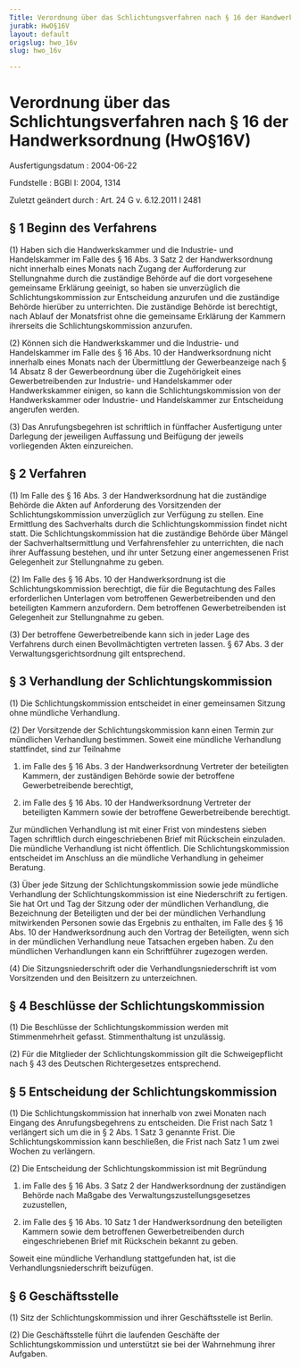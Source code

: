 ```yaml
---
Title: Verordnung über das Schlichtungsverfahren nach § 16 der Handwerksordnung
jurabk: HwO§16V
layout: default
origslug: hwo_16v
slug: hwo_16v

---
```


# Verordnung über das Schlichtungsverfahren nach § 16 der Handwerksordnung (HwO§16V)

Ausfertigungsdatum
:   2004-06-22

Fundstelle
:   BGBl I: 2004, 1314

Zuletzt geändert durch
:   Art. 24 G v. 6.12.2011 I 2481


## § 1 Beginn des Verfahrens

(1) Haben sich die Handwerkskammer und die Industrie- und Handelskammer im Falle des § 16 Abs. 3 Satz 2 der Handwerksordnung nicht innerhalb eines Monats nach Zugang der Aufforderung zur Stellungnahme durch die zuständige Behörde auf die dort vorgesehene gemeinsame Erklärung geeinigt, so haben sie unverzüglich die Schlichtungskommission zur Entscheidung anzurufen und die zuständige Behörde hierüber zu unterrichten. Die zuständige Behörde ist berechtigt, nach Ablauf der Monatsfrist ohne die gemeinsame Erklärung der Kammern ihrerseits die Schlichtungskommission anzurufen.

(2) Können sich die Handwerkskammer und die Industrie- und Handelskammer im Falle des § 16 Abs. 10 der Handwerksordnung nicht innerhalb eines Monats nach der Übermittlung der Gewerbeanzeige nach § 14 Absatz 8 der Gewerbeordnung über die Zugehörigkeit eines Gewerbetreibenden zur Industrie- und Handelskammer oder Handwerkskammer einigen, so kann die Schlichtungskommission von der Handwerkskammer oder Industrie- und Handelskammer zur Entscheidung angerufen werden.

(3) Das Anrufungsbegehren ist schriftlich in fünffacher Ausfertigung unter Darlegung der jeweiligen Auffassung und Beifügung der jeweils vorliegenden Akten einzureichen.


## § 2 Verfahren

(1) Im Falle des § 16 Abs. 3 der Handwerksordnung hat die zuständige Behörde die Akten auf Anforderung des Vorsitzenden der Schlichtungskommission unverzüglich zur Verfügung zu stellen. Eine Ermittlung des Sachverhalts durch die Schlichtungskommission findet nicht statt. Die Schlichtungskommission hat die zuständige Behörde über Mängel der Sachverhaltsermittlung und Verfahrensfehler zu unterrichten, die nach ihrer Auffassung bestehen, und ihr unter Setzung einer angemessenen Frist Gelegenheit zur Stellungnahme zu geben.

(2) Im Falle des § 16 Abs. 10 der Handwerksordnung ist die Schlichtungskommission berechtigt, die für die Begutachtung des Falles erforderlichen Unterlagen vom betroffenen Gewerbetreibenden und den beteiligten Kammern anzufordern. Dem betroffenen Gewerbetreibenden ist Gelegenheit zur Stellungnahme zu geben.

(3) Der betroffene Gewerbetreibende kann sich in jeder Lage des Verfahrens durch einen Bevollmächtigten vertreten lassen. § 67 Abs. 3 der Verwaltungsgerichtsordnung gilt entsprechend.


## § 3 Verhandlung der Schlichtungskommission

(1) Die Schlichtungskommission entscheidet in einer gemeinsamen Sitzung ohne mündliche Verhandlung.

(2) Der Vorsitzende der Schlichtungskommission kann einen Termin zur mündlichen Verhandlung bestimmen. Soweit eine mündliche Verhandlung stattfindet, sind zur Teilnahme

1.  im Falle des § 16 Abs. 3 der Handwerksordnung Vertreter der beteiligten Kammern, der zuständigen Behörde sowie der betroffene Gewerbetreibende berechtigt,


2.  im Falle des § 16 Abs. 10 der Handwerksordnung Vertreter der beteiligten Kammern sowie der betroffene Gewerbetreibende berechtigt.



Zur mündlichen Verhandlung ist mit einer Frist von mindestens sieben Tagen schriftlich durch eingeschriebenen Brief mit Rückschein einzuladen. Die mündliche Verhandlung ist nicht öffentlich. Die Schlichtungskommission entscheidet im Anschluss an die mündliche Verhandlung in geheimer Beratung.

(3) Über jede Sitzung der Schlichtungskommission sowie jede mündliche Verhandlung der Schlichtungskommission ist eine Niederschrift zu fertigen. Sie hat Ort und Tag der Sitzung oder der mündlichen Verhandlung, die Bezeichnung der Beteiligten und der bei der mündlichen Verhandlung mitwirkenden Personen sowie das Ergebnis zu enthalten, im Falle des  § 16 Abs. 10 der Handwerksordnung auch den Vortrag der Beteiligten, wenn sich in der mündlichen Verhandlung neue Tatsachen ergeben haben. Zu den mündlichen Verhandlungen kann ein Schriftführer zugezogen werden.

(4) Die Sitzungsniederschrift oder die Verhandlungsniederschrift ist vom Vorsitzenden und den Beisitzern zu unterzeichnen.


## § 4 Beschlüsse der Schlichtungskommission

(1) Die Beschlüsse der Schlichtungskommission werden mit Stimmenmehrheit gefasst. Stimmenthaltung ist unzulässig.

(2) Für die Mitglieder der Schlichtungskommission gilt die Schweigepflicht nach § 43 des Deutschen Richtergesetzes entsprechend.


## § 5 Entscheidung der Schlichtungskommission

(1) Die Schlichtungskommission hat innerhalb von zwei Monaten nach Eingang des Anrufungsbegehrens zu entscheiden. Die Frist nach Satz 1 verlängert sich um die in § 2 Abs. 1 Satz 3 genannte Frist. Die Schlichtungskommission kann beschließen, die Frist nach Satz 1 um zwei Wochen zu verlängern.

(2) Die Entscheidung der Schlichtungskommission ist mit Begründung

1.  im Falle des § 16 Abs. 3 Satz 2 der Handwerksordnung der zuständigen Behörde nach Maßgabe des Verwaltungszustellungsgesetzes zuzustellen,


2.  im Falle des § 16 Abs. 10 Satz 1 der Handwerksordnung den beteiligten Kammern sowie dem betroffenen Gewerbetreibenden durch eingeschriebenen Brief mit Rückschein bekannt zu geben.



Soweit eine mündliche Verhandlung stattgefunden hat, ist die Verhandlungsniederschrift beizufügen.


## § 6 Geschäftsstelle

(1) Sitz der Schlichtungskommission und ihrer Geschäftsstelle ist Berlin.

(2) Die Geschäftsstelle führt die laufenden Geschäfte der Schlichtungskommission und unterstützt sie bei der Wahrnehmung ihrer Aufgaben.

